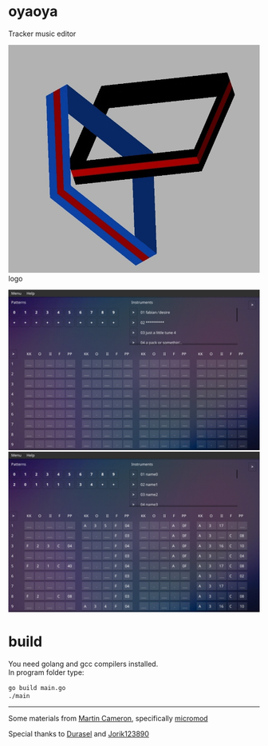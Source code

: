 # oyaoya
Tracker music editor

![](etc/logo.jpg)
logo

![](etc/screenshot_1.png)
![](etc/screenshot_2.png)

# build

You need golang and gcc compilers installed.                                                
In program folder type:
```
go build main.go
./main
```
---

Some materials from [Martin Cameron](https://github.com/martincameron), specifically [micromod](https://github.com/martincameron/micromod)

Special thanks to [Durasel](https://github.com/durasel74) and [Jorik123890](https://github.com/Jorik123890)
